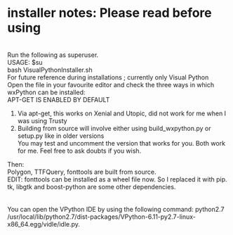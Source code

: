 # installer notes: Please read before using
<br> Run the following as superuser.
<br> USAGE: $su 
<br> bash VisualPythonInstaller.sh  
For future reference during installations ; currently only Visual Python <br> 
Open the file in your favourite editor and check the three ways in which wxPython can be installed:<br>
APT-GET IS ENABLED BY DEFAULT <br> 
1. Via apt-get, this works on Xenial and Utopic, did not work for me when I was using Trusty <br>
2. Building from source will involve either using build_wxpython.py or setup.py like in older versions <br>
You may test and uncomment the version that works for you. Both work for me. Feel free to ask doubts if you wish.<br>

Then:<br>
Polygon, TTFQuery, fonttools are built from source. <br>
EDIT: fonttools can be installed as a wheel file now. So I replaced it with pip.<br>
tk, libgtk and boost-python are some other dependencies. <br>
<br><br>
You can open the VPython IDE by using the following command:
python2.7 /usr/local/lib/python2.7/dist-packages/VPython-6.11-py2.7-linux-x86_64.egg/vidle/idle.py.
